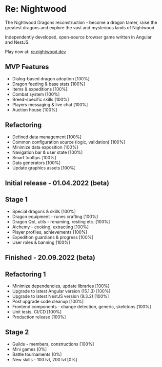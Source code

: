 # Re: Nightwood

The Nightwood Dragons reconstruction - become a dragon tamer, raise the greatest dragons and explore the vast and mysterious lands of Nightwood.

Independently developed, open-source browser game written in Angular and NestJS.

Play now at: [re.nightwood.dev](https://re.nightwood.dev/)

## MVP Features

-   Dialog-based dragon adoption [100%]
-   Dragon feeding & base stats [100%]
-   Items & expeditions [100%]
-   Combat system [100%]
-   Breed-specific skills [100%]
-   Players messaging & live chat [100%]
-   Auction house [100%]

## Refactoring

-   Defined data management [100%]
-   Common configuration source (logic, validation) [100%]
-   Minimize data exposition [100%]
-   Navigation bar & user state [100%]
-   Smart tooltips [100%]
-   Data generators [100%]
-   Update graphics assets [100%]

## Initial release - 01.04.2022 (beta)

## Stage 1

-   Special dragons & skills [100%]
-   Dragon equipment - runes crafting [100%]
-   Dragon QoL utils - renaming, resting etc. [100%]
-   Alchemy - cooking, extracting [100%]
-   Player profiles, achievements [100%]
-   Expedition guardians & progress [100%]
-   User roles & banning [100%]

## Finished - 20.09.2022 (beta)

## Refactoring 1

-   Minimize dependencies, update libraries [100%]
-   Upgrade to latest Angular version (15.1.3) [100%]
-   Upgrade to latest NestJS version (9.3.2) [100%]
-   Post upgrade code cleanup [100%]
-   Frontend components - change detection, generic, skeletons [100%]
-   Unit tests, CI/CD [100%]
-   Production release [100%]

## Stage 2

-   Guilds - members, constructions [100%]
-   Mini games [0%]
-   Battle tournaments [0%]
-   New skills - 100 lvl, 200 lvl [0%]
